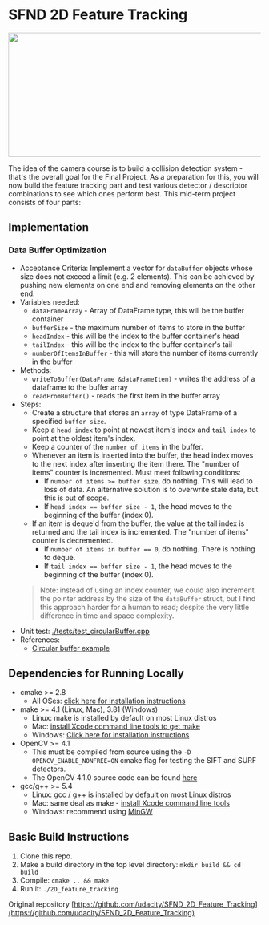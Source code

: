 # SFND 2D Feature Tracking

<img src="images/keypoints.png" width="820" height="248" />

The idea of the camera course is to build a collision detection system - that's the overall goal for the Final Project. As a preparation for this, you will now build the feature tracking part and test various detector / descriptor combinations to see which ones perform best. This mid-term project consists of four parts:

## Implementation

### Data Buffer Optimization

- Acceptance Criteria: Implement a vector for `dataBuffer` objects whose size does not exceed a limit (e.g. 2 elements). This can be achieved by pushing new elements on one end and removing elements on the other end.
- Variables needed:
  - `dataFrameArray` - Array of DataFrame type, this will be the buffer container
  - `bufferSize` - the maximum number of items to store in the buffer
  - `headIndex` - this will be the index to the buffer container's head
  - `tailIndex` - this will be the index to the buffer container's tail
  - `numberOfItemsInBuffer` - this will store the number of items currently in the buffer
- Methods:
  - `writeToBuffer(DataFrame &dataFrameItem)` - writes the address of a dataframe to the buffer array
  - `readFromBuffer()` - reads the first item in the buffer array
- Steps:
  - Create a structure that stores an `array` of type DataFrame of a specified `buffer size`.
  - Keep a `head index` to point at newest item's index and `tail index` to point at the oldest item's index.
  - Keep a counter of the `number of items` in the buffer.
  - Whenever an item is inserted into the buffer, the head index moves to the next index after inserting the item there. The "number of items" counter is incremented. Must meet following conditions:
    - If `number of items >= buffer size`, do nothing. This will lead to loss of data. An alternative solution is to overwrite stale data, but this is out of scope.
    - If `head index == buffer size - 1`, the head moves to the beginning of the buffer (index 0).
  - If an item is deque'd from the buffer, the value at the tail index is returned and the tail index is incremented. The "number of items" counter is decremented.
    - If `number of items in buffer == 0`, do nothing. There is nothing to deque.
    - If `tail index == buffer size - 1`, the head moves to the beginning of the buffer (index 0).
  > Note: instead of using an index counter, we could also increment the pointer address by the size of the `dataBuffer` struct, but I find this approach harder for a human to read; despite the very little difference in time and space complexity.
- Unit test: [./tests/test_circularBuffer.cpp](./tests/test_circularBuffer.cpp)
- References:
  - [Circular buffer example](https://stackoverflow.com/a/827749/9824103)


## Dependencies for Running Locally

- cmake >= 2.8
  - All OSes: [click here for installation instructions](https://cmake.org/install/)
- make >= 4.1 (Linux, Mac), 3.81 (Windows)
  - Linux: make is installed by default on most Linux distros
  - Mac: [install Xcode command line tools to get make](https://developer.apple.com/xcode/features/)
  - Windows: [Click here for installation instructions](http://gnuwin32.sourceforge.net/packages/make.htm)
- OpenCV >= 4.1
  - This must be compiled from source using the `-D OPENCV_ENABLE_NONFREE=ON` cmake flag for testing the SIFT and SURF detectors.
  - The OpenCV 4.1.0 source code can be found [here](https://github.com/opencv/opencv/tree/4.1.0)
- gcc/g++ >= 5.4
  - Linux: gcc / g++ is installed by default on most Linux distros
  - Mac: same deal as make - [install Xcode command line tools](https://developer.apple.com/xcode/features/)
  - Windows: recommend using [MinGW](http://www.mingw.org/)

## Basic Build Instructions

1. Clone this repo.
2. Make a build directory in the top level directory: `mkdir build && cd build`
3. Compile: `cmake .. && make`
4. Run it: `./2D_feature_tracking`

Original repository [https://github.com/udacity/SFND_2D_Feature_Tracking](https://github.com/udacity/SFND_2D_Feature_Tracking)
